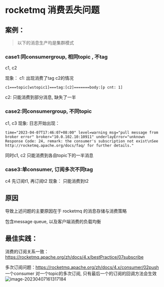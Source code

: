 # rocketmq 消费丢失问题

## 案例：
> 以下的消息生产均是集群模式
### case1:同consumergroup, 相同topic , 不tag
c1, c2

现象：
c1:
出现消费了tag c2的情况 
```
c1===topic[wstopic1]===tag:[c2]=======body:[p cnt: 1]
```

c2: 
只能消费到部分消息, 缺失了一半


### case2:同consumergroup, 不同topic
c1, c3
现象:
日志开始出现：
```
time="2023-04-07T17:46:07+08:00" level=warning msg="pull message from broker error" broker="10.0.102.10:10911" underlayError="unknown Response Code: 24, remark: the consumer's subscription not exist\nSee http://rocketmq.apache.org/docs/faq/ for further details."

```
同时c1, c2 只能消费到各自topic下的一半消息


### case3:单consumer, 订阅多次不同tag
c4
先订阅t1, 再订阅t2
现象：
只能消费到t2



## 原因
导致上述问题的主要原因在于 rocketmq 的消息存储与消费策略

包含message queue, 以及客户端消费的负载均衡



## 最佳实践：

消费的订阅关系一致：https://rocketmq.apache.org/zh/docs/4.x/bestPractice/07subscribe

多次订阅问题：https://rocketmq.apache.org/zh/docs/4.x/consumer/02push
一个consumer 对一个topic的多次订阅, 只有最后一个的订阅的回调方法会生效
![image-20230407161317184](https://kingstone95.oss-cn-hangzhou.aliyuncs.com/img/image-20230407161317184.png)



